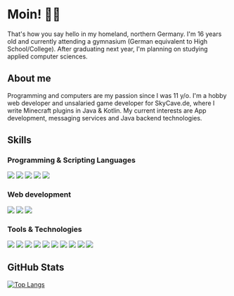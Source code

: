 # Moin! 👋🏻
That's how you say hello in my homeland, northern Germany. I'm 16 years old and currently attending a gymnasium (German equivalent to High School/College). After graduating next year, I'm planning on studying applied computer sciences.

## About me
Programming and computers are my passion since I was 11 y/o. I'm a hobby web developer and unsalaried game developer for SkyCave.de, where I write Minecraft plugins in Java & Kotlin. My current interests are App development, messaging services and Java backend technologies.

## Skills
### Programming & Scripting Languages
![](https://img.shields.io/badge/-Java-E3B55B?style=for-the-badge&logo=java&labelColor=black)
![](https://img.shields.io/badge/-Kotlin-7F52FF?style=for-the-badge&logo=kotlin&labelColor=black)
![](https://img.shields.io/badge/-Python-306795?style=for-the-badge&logo=python&labelColor=black)
![](https://img.shields.io/badge/-JavaScript-F7DF1E?style=for-the-badge&logo=javascript&labelColor=black)
![](https://img.shields.io/badge/-TypeScript-3178C6?style=for-the-badge&logo=typescript&labelColor=black)
### Web development
![](https://img.shields.io/badge/-React-49A4BD?style=for-the-badge&logo=react&labelColor=black)
![](https://img.shields.io/badge/-Svelte-D03200?style=for-the-badge&logo=svelte&labelColor=black)
![](https://img.shields.io/badge/-Sass-CC6699?style=for-the-badge&logo=sass&labelColor=black)
### Tools & Technologies
![](https://img.shields.io/badge/-Git-C34128?style=for-the-badge&logo=git&labelColor=black)
![](https://img.shields.io/badge/-GitHub-6B2A86?style=for-the-badge&logo=github&labelColor=black)
![](https://img.shields.io/badge/-IntelliJ-5373D6?style=for-the-badge&logo=intellijidea&labelColor=black)
![](https://img.shields.io/badge/-PyCharm-21D78A?style=for-the-badge&logo=pycharm&labelColor=black)
![](https://img.shields.io/badge/-VSCode-3080B6?style=for-the-badge&logo=visualstudiocode&labelColor=black)
![](https://img.shields.io/badge/-NPM-CB0000?style=for-the-badge&logo=npm&labelColor=black)
![](https://img.shields.io/badge/-MongoDB-47A248?style=for-the-badge&logo=mongodb&labelColor=black)
![](https://img.shields.io/badge/-PostgreSQL-203471?style=for-the-badge&logo=postgresql&labelColor=black)
![](https://img.shields.io/badge/-Gradle-02303A?style=for-the-badge&logo=gradle&labelColor=black)
![](https://img.shields.io/badge/-Maven-C8203C?style=for-the-badge&logo=apache&labelColor=black)

## GitHub Stats
[![Top Langs](https://github-readme-stats.vercel.app/api/top-langs/?username=Hakuyamu&layout=compact&theme=dark)](https://github.com/anuraghazra/github-readme-stats)

<!--
**Hakuyamu/Hakuyamu** is a ✨ _special_ ✨ repository because its `README.md` (this file) appears on your GitHub profile.

Here are some ideas to get you started:

- 🔭 I’m currently working on ...
- 🌱 I’m currently learning ...
- 👯 I’m looking to collaborate on ...
- 🤔 I’m looking for help with ...
- 💬 Ask me about ...
- 📫 How to reach me: ...
- 😄 Pronouns: ...
- ⚡ Fun fact: ...
-->
